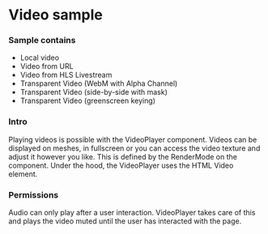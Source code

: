 # Video sample

### Sample contains
 - Local video
 - Video from URL
 - Video from HLS Livestream
 - Transparent Video (WebM with Alpha Channel)
 - Transparent Video (side-by-side with mask)
 - Transparent Video (greenscreen keying)

### Intro
Playing videos is possible with the VideoPlayer component. Videos can be displayed on meshes, in fullscreen or you can access the video texture and adjust it however you like. This is defined by the RenderMode on the component. Under the hood, the VideoPlayer uses the HTML Video element.

### Permissions
Audio can only play after a user interaction. VideoPlayer takes care of this and plays the video muted until the user has interacted with the page.